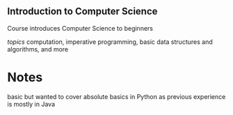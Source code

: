 ## Introduction to Computer Science

Course introduces Computer Science to beginners

*topics* computation, imperative programming, basic data structures and algorithms, and more

# Notes
basic but wanted to cover absolute basics in Python as previous experience is mostly in Java

